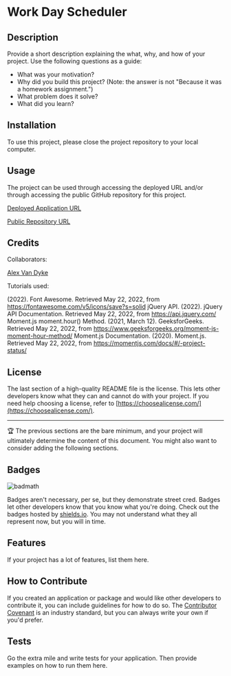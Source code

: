 # Work Day Scheduler
## Description

Provide a short description explaining the what, why, and how of your project. Use the following questions as a guide:

- What was your motivation?
- Why did you build this project? (Note: the answer is not "Because it was a homework assignment.")
- What problem does it solve?
- What did you learn?



## Installation

To use this project, please close the project repository to your local computer.

## Usage

The project can be used through accessing the deployed URL and/or through accessing the public GitHub repository for this project.

[Deployed Application URL](https://alexanderthegreat491.github.io/furry-broccoli/)

[Public Repository URL](https://github.com/AlexandertheGreat491/furry-broccoli)

## Credits

Collaborators:

[Alex Van Dyke](https://github.com/AlexandertheGreat491/furry-broccoli)

Tutorials used:

(2022). Font Awesome. Retrieved May 22, 2022, from https://fontawesome.com/v5/icons/save?s=solid
jQuery API. (2022). jQuery API Documentation. Retrieved May 22, 2022, from https://api.jquery.com/
Moment.js moment.hour() Method. (2021, March 12). GeeksforGeeks. Retrieved May 22, 2022, from https://www.geeksforgeeks.org/moment-js-moment-hour-method/
Moment.js Documentation. (2020). Moment.js. Retrieved May 22, 2022, from https://momentjs.com/docs/#/-project-status/

## License

The last section of a high-quality README file is the license. This lets other developers know what they can and cannot do with your project. If you need help choosing a license, refer to [https://choosealicense.com/](https://choosealicense.com/).

---

🏆 The previous sections are the bare minimum, and your project will ultimately determine the content of this document. You might also want to consider adding the following sections.

## Badges

![badmath](https://img.shields.io/github/languages/top/lernantino/badmath)

Badges aren't necessary, per se, but they demonstrate street cred. Badges let other developers know that you know what you're doing. Check out the badges hosted by [shields.io](https://shields.io/). You may not understand what they all represent now, but you will in time.

## Features

If your project has a lot of features, list them here.

## How to Contribute

If you created an application or package and would like other developers to contribute it, you can include guidelines for how to do so. The [Contributor Covenant](https://www.contributor-covenant.org/) is an industry standard, but you can always write your own if you'd prefer.

## Tests

Go the extra mile and write tests for your application. Then provide examples on how to run them here.
